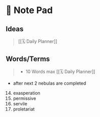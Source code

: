 # 📝 Note Pad

## Ideas

>  [[🗓 Daily Planner]]

## Words/Terms

> - 10 Words max  [[🗓 Daily Planner]]


- after next 2 nebulas are completed

14. exasperation
15. permissive
16. servile
17. proletariat